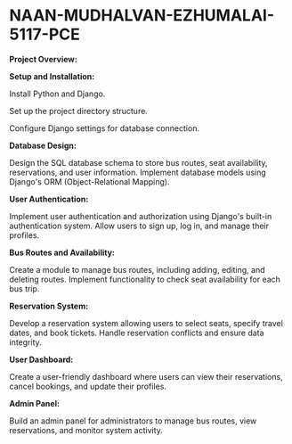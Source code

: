 # **NAAN-MUDHALVAN-EZHUMALAI-5117-PCE**


**Project Overview:**

**Setup and Installation:**

Install Python and Django.

Set up the project directory structure.

Configure Django settings for database connection.

**Database Design:**

Design the SQL database schema to store bus routes, seat availability, reservations, and user information.
Implement database models using Django's ORM (Object-Relational Mapping).

**User Authentication:**

Implement user authentication and authorization using Django's built-in authentication system.
Allow users to sign up, log in, and manage their profiles.

**Bus Routes and Availability:**

Create a module to manage bus routes, including adding, editing, and deleting routes.
Implement functionality to check seat availability for each bus trip.

**Reservation System:**

Develop a reservation system allowing users to select seats, specify travel dates, and book tickets.
Handle reservation conflicts and ensure data integrity.

**User Dashboard:**

Create a user-friendly dashboard where users can view their reservations, cancel bookings, and update their profiles.

**Admin Panel:**

Build an admin panel for administrators to manage bus routes, view reservations, and monitor system activity.
